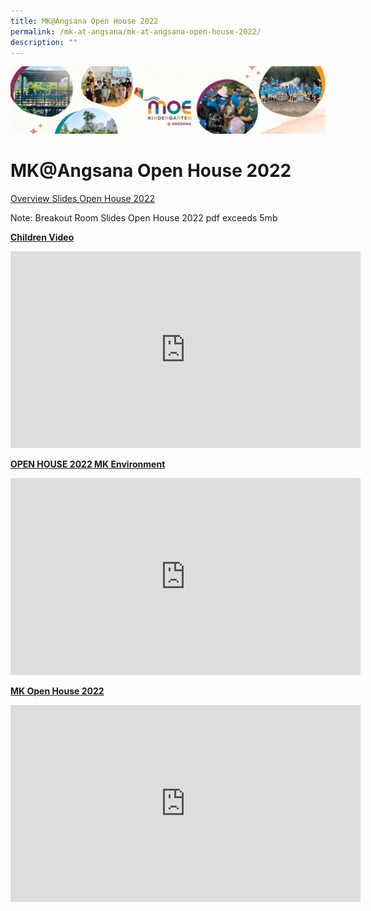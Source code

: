 ```yaml
---
title: MK@Angsana Open House 2022
permalink: /mk-at-angsana/mk-at-angsana-open-house-2022/
description: ""
---
```

![](/images/MK-Angsana.jpg)

MK@Angsana Open House 2022
==========================

[Overview Slides Open House 2022](/files/Overview%20Slides_Open%20House%202022.pdf)

Note: Breakout Room Slides Open House 2022 pdf exceeds 5mb


<u><b>Children Video</b></u>

<iframe width="560" height="315" src="https://www.youtube.com/embed/-MU3AReEgbQ" title="YouTube video player" frameborder="0" allow="accelerometer; autoplay; clipboard-write; encrypted-media; gyroscope; picture-in-picture" allowfullscreen></iframe>


<u><b>OPEN HOUSE 2022 MK Environment</b></u>

<iframe width="560" height="315" src="https://www.youtube.com/embed/GTcs81_0Y3A" title="YouTube video player" frameborder="0" allow="accelerometer; autoplay; clipboard-write; encrypted-media; gyroscope; picture-in-picture" allowfullscreen></iframe>

<u><b>MK Open House 2022</b></u>

<iframe width="560" height="315" src="https://www.youtube.com/embed/v2NTra_qszQ" title="YouTube video player" frameborder="0" allow="accelerometer; autoplay; clipboard-write; encrypted-media; gyroscope; picture-in-picture" allowfullscreen></iframe>
